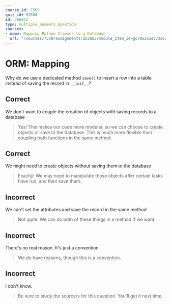 ```yaml
---
course_id: 7559
quiz_id: 53500
id: 366051
type: multiple_answers_question
sources:
- name: Mapping Python Classes to a Database
  url: "/courses/7559/assignments/263663?module_item_id=gc7052c1ec73a632ce1c697cca3431680"
---
```


# ORM: Mapping

Why do we use a dedicated method `save()` to insert a row into a table instead
of saving the record in ` __init__ `?

## Correct

We don't want to couple the creation of objects with saving records to a
database

> Yes! This makes our code more modular, so we can choose to create objects or
> save to the database. This is much more flexible than coupling both functions in
> the same method.

## Correct

We might need to create objects without saving them to the database

> Exactly! We may need to manipulate those objects after certain tasks have run,
> and then save them.

## Incorrect

We can't set the attributes and save the record in the same method

> Not quite. We can do both of these things in a method if we want.

## Incorrect

There's no real reason. It's just a convention

> We do have reasons, though this is a convention.

## Incorrect

I don't know.

> Be sure to study the source/s for this question. You'll get it next time.
